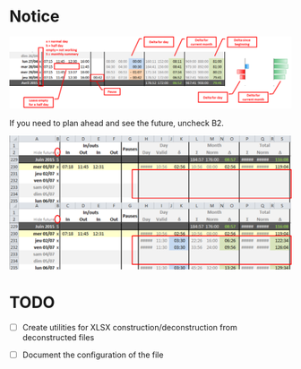 # Notice

![General use of the time tracker](notice-general.png)

If you need to plan ahead and see the future, uncheck B2.

![Planification mode](notice-future.png)

# TODO

* [ ] Create utilities for XLSX construction/deconstruction from deconstructed files
* [ ] Document the configuration of the file

